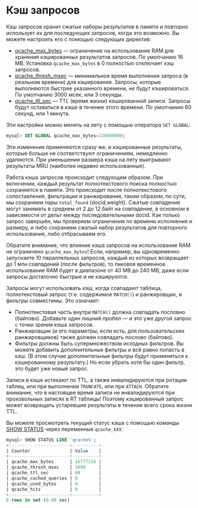 # Кэш запросов

Кэш запросов хранит сжатые наборы результатов в памяти и повторно использует их для последующих запросов, когда это возможно. Вы можете настроить его с помощью следующих директив:

* [qcache_max_bytes](../Server_settings/Searchd.md#qcache_max_bytes) — ограничение на использование RAM для хранения кэшированных результатов запросов. По умолчанию 16 MB. Установка `qcache_max_bytes` в 0 полностью отключает кэш запросов.
* [qcache_thresh_msec](../Server_settings/Searchd.md#qcache_thresh_msec) — минимальное время выполнения запроса (в реальном времени) для кэширования. Запросы, которые выполняются быстрее указанного времени, *не* будут кэшироваться. По умолчанию 3000 мсек, или 3 секунды.
* [qcache_ttl_sec](../Server_settings/Searchd.md#qcache_ttl_sec) — TTL (время жизни) кэшированной записи. Запросы будут оставаться в кэше в течение этого времени. По умолчанию 60 секунд, или 1 минута.

Эти настройки можно менять на лету с помощью оператора `SET GLOBAL`:

```sql
mysql> SET GLOBAL qcache_max_bytes=128000000;
```

Эти изменения применяются сразу же, и кэшированные результаты, которые больше не соответствуют ограничениям, немедленно удаляются. При уменьшении размера кэша на лету выигрывают результаты MRU (наиболее недавно использованные).

Работа кэша запросов происходит следующим образом. При включении, каждый результат полнотекстового поиска полностью сохраняется в памяти. Это происходит после полнотекстового сопоставления, фильтрации и ранжирования, таким образом, по сути, мы сохраняем пары `total_found` {docid,weight}. Сжатые совпадения могут занимать в среднем от 2 до 12 байт на совпадение, в основном в зависимости от дельт между последовательными docid. Как только запрос завершён, мы проверяем ограничения по времени исполнения и размеру, и либо сохраняем сжатый набор результатов для повторного использования, либо отбрасываем его.

Обратите внимание, что влияние кэша запросов на использование RAM не ограничено `qcache_max_bytes`! Если, например, вы одновременно запускаете 10 параллельных запросов, каждый из которых возвращает до 1 млн совпадений (после фильтров), то пиковое временное использование RAM будет в диапазоне от 40 MB до 240 MB, даже если запросы достаточно быстрые и не кэшируются.

Запросы могут использовать кэш, когда совпадают таблица, полнотекстовый запрос (т.е. содержимое `MATCH()`) и ранжировщик, и фильтры совместимы. Это означает:

*   Полнотекстовая часть внутри `MATCH()` должна совпадать пословно (байтово). Добавьте один лишний пробел — и это уже другой запрос с точки зрения кэша запросов.
*   Ранжировщик (и его параметры, если есть, для пользовательских ранжировщиков) также должен совпадать послово (байтово).
*   Фильтры должны быть супермножеством исходных фильтров. Вы можете добавить дополнительные фильтры и всё равно попасть в кэш. (В этом случае дополнительные фильтры будут применяться к кэшированному результату.) Но если убрать хотя бы один фильтр, это будет уже новый запрос.

Записи в кэше истекают по TTL, а также инвалидируются при ротации таблиц, или при выполнении `TRUNCATE`, или при `ATTACH`. Обратите внимание, что в настоящее время записи не инвалидируются при произвольных записях в RT таблицы! Поэтому кэшированный запрос может возвращать устаревшие результаты в течение всего срока жизни TTL.

Вы можете просмотреть текущий статус кэша с помощью команды [SHOW STATUS](../Node_info_and_management/Node_status.md#SHOW-STATUS) через переменные `qcache_XXX`:

```sql
mysql> SHOW STATUS LIKE 'qcache%';
+-----------------------+----------+
| Counter               | Value    |
+-----------------------+----------+
| qcache_max_bytes      | 16777216 |
| qcache_thresh_msec    | 3000     |
| qcache_ttl_sec        | 60       |
| qcache_cached_queries | 0        |
| qcache_used_bytes     | 0        |
| qcache_hits           | 0        |
+-----------------------+----------+
6 rows in set (0.00 sec)
```
<!-- proofread -->

